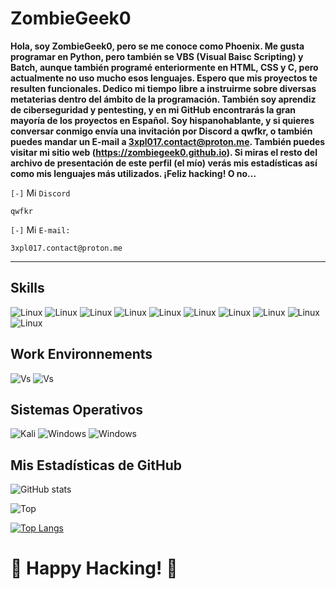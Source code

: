 # ZombieGeek0

__Hola, soy ZombieGeek0, pero se me conoce como Phoenix. Me gusta programar en Python, pero también se VBS (Visual Baisc Scripting) y Batch, aunque también programé enteriormente en HTML, CSS y C, pero actualmente no uso mucho esos lenguajes. Espero que mis proyectos te resulten funcionales. Dedico mi tiempo libre a instruirme sobre diversas metaterias dentro del ámbito de la programación. También soy aprendiz de ciberseguridad y pentesting, y en mi GitHub encontrarás la gran mayoría de los proyectos en Español. Soy hispanohablante, y si quieres conversar conmigo envía una invitación por Discord a qwfkr, o también puedes mandar un E-mail a 3xpl017.contact@proton.me. También puedes visitar mi sitio web (https://zombiegeek0.github.io). Si miras el resto del archivo de presentación de este perfil (el mío) verás mis estadísticas así como mis lenguajes más utilizados. ¡Feliz hacking! O no...__

`[-]` Mi `Discord`

    qwfkr
`[-]` Mi `E-mail:`

    3xpl017.contact@proton.me

<hr>

## Skills

![Linux](https://img.shields.io/badge/Debian-FCC624?style=for-the-badge&logo=linux&logoColor=black)
![Linux](https://img.shields.io/badge/VSCode-FCC624?style=for-the-badge&logo=visual%20studio%20code&logoColor=black)
![Linux](https://img.shields.io/badge/Python-FCC624?style=for-the-badge&logo=python&logoColor=black)
![Linux](https://img.shields.io/badge/Bash-FCC624?style=for-the-badge&logo=linux&logoColor=black)
![Linux](https://img.shields.io/badge/Batch-FCC624?style=for-the-badge&logo=windows&logoColor=black)
![Linux](https://img.shields.io/badge/VBS-FCC624?style=for-the-badge&logo=vbs&logoColor=black)
![Linux](https://img.shields.io/badge/GitHub-FCC624?style=for-the-badge&logo=github&logoColor=black)
![Linux](https://img.shields.io/badge/Markdown-FCC624?style=for-the-badge&logo=markdown&logoColor=black)
![Linux](https://img.shields.io/badge/HTML-FCC624?style=for-the-badge&logo=html&logoColor=black)
![Linux](https://img.shields.io/badge/CSS-FCC624?style=for-the-badge&logo=css&logoColor=black)


## Work Environnements
![Vs](https://img.shields.io/badge/Visual_Studio_Code-0078D4?style=for-the-badge&logo=visual%20studio%20code&logoColor=white)
![Vs](https://img.shields.io/badge/Windows_Notepad-0078D4?style=for-the-badge&logo=notepad&logoColor=white)

## Sistemas Operativos
![Kali](https://img.shields.io/badge/Kali_Linux-557C94?style=for-the-badge&logo=kali-linux&logoColor=white)
![Windows](https://img.shields.io/badge/Debian-557C94?style=for-the-badge&logo=debian&logoColor=white)
![Windows](https://img.shields.io/badge/Windows-557C94?style=for-the-badge&logo=windows&logoColor=white)

## Mis Estadísticas de GitHub
![GitHub stats](https://github-readme-stats.vercel.app/api?username=ZombieGeek0&show_icons=true&theme=radical)

![Top](https://github-readme-stats.vercel.app/api/top-langs/?username=ZombieGeek0&hide_progress=true&theme=radical)

[![Top Langs](https://github-readme-stats.vercel.app/api/top-langs/?username=ZombieGeek0&langs_count=8&theme=radical)](https://github.com/ZombieGeek0/github-readme-stats)

# 🍺 Happy Hacking! 🍺
